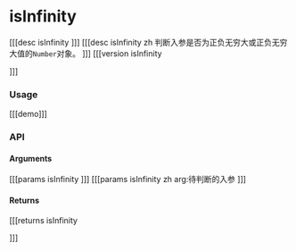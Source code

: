 # isInfinity
[[[desc isInfinity
]]]
[[[desc isInfinity zh
判断入参是否为正负无穷大或正负无穷大值的`Number`对象。
]]]
[[[version isInfinity
  
]]]
### Usage

[[[demo]]]


### API

#### Arguments
[[[params isInfinity
]]]
[[[params isInfinity zh
arg:待判断的入参
]]]
#### Returns
[[[returns isInfinity

]]]